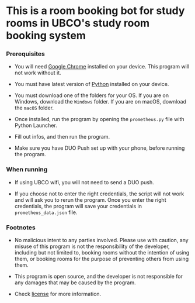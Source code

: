 # This is a room booking bot for study rooms in UBCO's study room booking system

### Prerequisites

- You will need [Google Chrome](https://www.google.com/chrome/) installed on your device. This program will not work without it.

- You must have latest version of [Python](https://www.python.org/downloads/) installed on your device.

- You must download one of the folders for your OS. If you are on Windows, download the `Windows` folder. If you are on macOS, download the `macOS` folder.

- Once installed, run the program by opening the `prometheus.py` file with Python Launcher.

- Fill out infos, and then run the program.

- Make sure you have DUO Push set up with your phone, before running the program.

### When running

- If using UBCO wifi, you will not need to send a DUO push.

- If you choose not to enter the right credentials, the script will not work and will ask you to rerun the program. Once you enter the right credentials, the program will save your credentials in `prometheus_data.json` file.

### Footnotes

- No malicious intent to any parties involved. Please use with caution, any misuse of this program is not the responsibility of the developer, including but not limited to, booking rooms without the intention of using them, or booking rooms for the purpose of preventing others from using them.

- This program is open source, and the developer is not responsible for any damages that may be caused by the program.

- Check [license](/LICENSE.txt) for more information.
